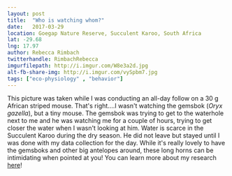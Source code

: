 ```yaml
---
layout: post
title:  "Who is watching whom?"
date:   2017-03-29
location: Goegap Nature Reserve, Succulent Karoo, South Africa
lat: -29.68
lng: 17.97
author: Rebecca Rimbach
twitterhandle: RimbachRebecca
imgurfilepath: http://i.imgur.com/W8e3a2d.jpg
alt-fb-share-img: http://i.imgur.com/vySpbm7.jpg
tags: ["eco-physiology" , "behavior"]
---
```


	
This picture was taken while I was conducting an all-day follow on a 30 g African striped mouse. That's right....I wasn't watching the gemsbok (*Oryx gazella*), but a tiny mouse. The gemsbok was trying to get to the waterhole next to me and he was watching me for a couple of hours, trying to get closer the water when I wasn't looking at him. Water is scarce in the Succulent Karoo during the dry season. He did not leave but stayed until I was done with my data collection for the day. While it's really lovely to have the gemsboks and other big antelopes around, these long horns can be intimidating when pointed at you! You can learn more about my research [here](https://www.researchgate.net/profile/Rebecca_Rimbach)!